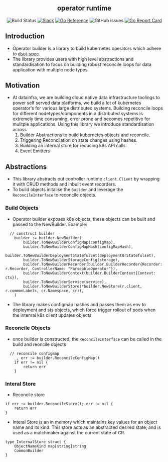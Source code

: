 <h2 align="center">
operator runtime
</h2>


<div align="center">

![Build Status](https://github.com/datainfrahq/operator-runtime/actions/workflows/go.yml/badge.svg) [![Slack](https://img.shields.io/badge/slack-brightgreen.svg?logo=slack&label=Community&style=flat&color=%2373DC8C&)](https://launchpass.com/datainfra-workspace)
[![Go Reference](https://pkg.go.dev/badge/github.com/datainfrahq/operator-runtime.svg)](https://pkg.go.dev/github.com/datainfrahq/operator-runtime)
![GitHub issues](https://img.shields.io/github/issues/datainfrahq/operator-runtime) [![Go Report Card](https://goreportcard.com/badge/github.com/datainfrahq/operator-runtime)](https://goreportcard.com/report/github.com/datainfrahq/operator-runtime)

</div>

## Introduction
- Operator builder is a library to build kubernetes operators which adhere to [dsoi-spec](https://github.com/datainfrahq/dsoi-spec).
- The library provides users with high level abstractions and standardisation to focus on building robust reconcile loops for data application with multiple node types.

## Motivation

- At datainfra, we are building cloud native data infrastructure toolings to power self served data platforms, we build a lot of kubernetes operator's for various large distributed systems. Building reconcile loops for different nodetypes/components in a distributed systems is extremely time consuming, error prone and becomes repetitive for mulitple applications. 
Using this library we introduce standardisation across 
    1. Builder Abstractions to build kubernetes objects and reconcile.
    2. Triggering Reconcilation on state changes using hashes.
    3. Building an internal store for reducing k8s API calls.
    4. Event Emitters 

## Abstractions

- This library abstracts out controller runtime ```client.Client``` by wrapping it with CRUD methods and inbuilt event recorders.
- To build objects initalise the ```Builder``` and leverage the ```ReconcileInterface``` to reconcile objects.

### Build Objects 
- Operator builder exposes k8s objects, these objects can be built and passed to the NewBuilder. Example:
```
  // construct builder
	builder := builder.NewBuilder(
		builder.ToNewBuilderConfigMap(configMap),
		builder.ToNewBuilderConfigMapHash(configMapHash),
		builder.ToNewBuilderDeploymentStatefulSet(deploymentOrStatefulset),
		builder.ToNewBuilderStorageConfig(storage),
		builder.ToNewBuilderRecorder(builder.BuilderRecorder{Recorder: r.Recorder, ControllerName: "ParseableOperator"}),
		builder.ToNewBuilderContext(builder.BuilderContext{Context: ctx}),
		builder.ToNewBuilderService(service),
		builder.ToNewBuilderStore(*builder.NewStore(r.client, r.commonLabels, cr.Namespace, cr)),
	)
```
- The library makes configmap hashes and passes them as env to deployment and sts objects, which force trigger rollout of pods when the intenral k8s client updates objects.

### Reconcile Objects
- once builder is constructed, the ```ReconcileInterface``` can be called in the build and reoncile objects
```
  // reconcile configmap
	_, err := builder.ReconcileConfigMap()
	if err != nil {
		return err
	}

```
### Interal Store
- Reconcile store
```
if err := builder.ReconcileStore(); err != nil {
	return err
}
```
- Interal Store is an in memory which maintains key values for an object name and its kind.
  This store acts as an abstracted desired state, and is used as a matchmaker against the current state of CR.
```
type InternalStore struct {
	ObjectNameKind map[string]string
	CommonBuilder
}
```
